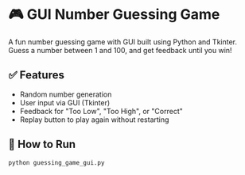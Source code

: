 # 🎮 GUI Number Guessing Game

A fun number guessing game with GUI built using Python and Tkinter.  
Guess a number between 1 and 100, and get feedback until you win!

## ✅ Features

- Random number generation
- User input via GUI (Tkinter)
- Feedback for "Too Low", "Too High", or "Correct"
- Replay button to play again without restarting

## 🚀 How to Run

```bash
python guessing_game_gui.py
